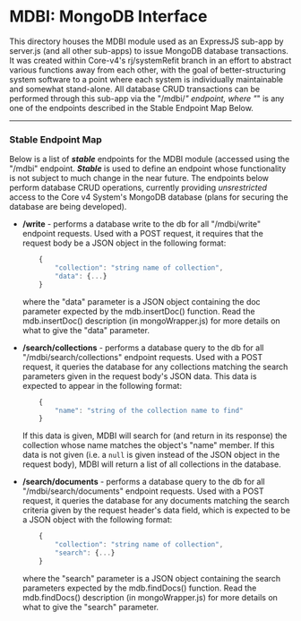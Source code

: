 # MDBI: MongoDB Interface
  This directory houses the MDBI module used as an ExpressJS sub-app by server.js (and all other sub-apps) to issue MongoDB database transactions. It was created within Core-v4's rj/systemRefit branch in an effort to abstract various functions away from each other, with the goal of better-structuring system software to a point where each system is individually maintainable and somewhat stand-alone. All database CRUD transactions can be performed through this sub-app via the "/mdbi/*" endpoint, where "*" is any one of the endpoints described in the Stable Endpoint Map Below.

---

### Stable Endpoint Map
  Below is a list of **_stable_** endpoints for the MDBI module (accessed using the "/mdbi" endpoint. **_Stable_** is used to define an endpoint whose functionality is not subject to much change in the near future. The endpoints below perform database CRUD operations, currently providing _unsrestricted_ access to the Core v4 System's MongoDB database (plans for securing the database are being developed).


  - **/write** - performs a database write to the db for all "/mdbi/write" endpoint requests. Used with a POST request, it requires that the request body be a JSON object in the following format:
    ```javascript
        {
            "collection": "string name of collection",
            "data": {...}
        }
    ```
    where the "data" parameter is a JSON object containing the doc parameter expected by the mdb.insertDoc() function. Read the mdb.insertDoc() description (in mongoWrapper.js) for more details on what to give the "data" parameter.


  - **/search/collections** - performs a database query to the db for all "/mdbi/search/collections" endpoint requests. Used with a POST request, it queries the database for any collections matching the search parameters given in the request body's JSON data. This data is expected to appear in the following format:
    ```javascript
        {
            "name": "string of the collection name to find"
        }
    ```
    If this data is given, MDBI will search for (and return in its response) the collection whose name matches the object's "name" member.
    If this data is not given (i.e. a `null` is given instead of the JSON object in the request body), MDBI will return a list of all collections in the database.


  - **/search/documents** - performs a database query to the db for all "/mdbi/search/documents" endpoint requests. Used with a POST request, it queries the database for any documents matching the search criteria given by the request header's data field, which is expected to be a JSON object with the following format:
    ```javascript
        {
            "collection": "string name of collection",
            "search": {...}
        }
    ```
    where the "search" parameter is a JSON object containing the search parameters expected by the mdb.findDocs() function. Read the mdb.findDocs() description (in mongoWrapper.js) for more details on what to give the "search" parameter.
